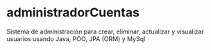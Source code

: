 # administradorCuentas
Sistema de administración para crear, eliminar, actualizar y visualizar usuarios usando Java, POO, JPA (ORM) y MySql
